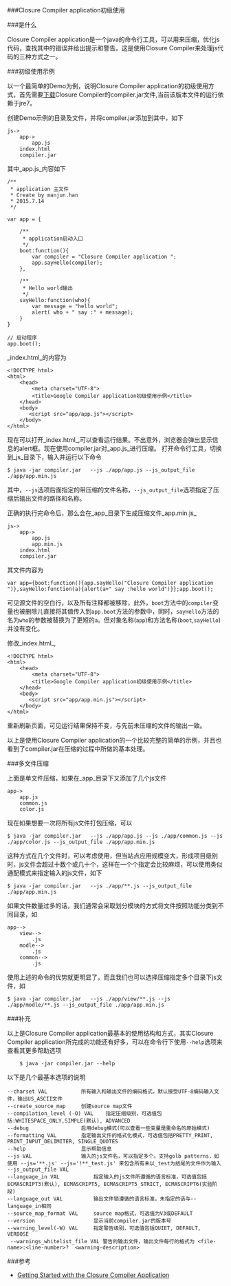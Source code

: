 ###Closure Compiler application初级使用

###是什么

Closure Compiler application是一个java的命令行工具，可以用来压缩，优化js代码，查找其中的错误并给出提示和警告。这是使用Closure Compiler来处理js代码的三种方式之一。

###初级使用示例

以一个最简单的Demo为例，说明Closure Compiler application的初级使用方式，首先需要[下载][1]Closure Compiler的compiler.jar文件,当前该版本文件的运行依赖于jre7。

创建Demo示例的目录及文件，并将compiler.jar添加到其中，如下

	js->
		app->
			app.js
		index.html
		compiler.jar
		
其中_app.js_内容如下

    /**
     * application 主文件
     * Create by manjun.han
     * 2015.7.14
     */

    var app = {

        /**
         * application启动入口
         */
        boot:function(){
            var compiler = "Closure Compiler application ";
            app.sayHello(compiler);
        },

        /**
         * Hello world输出
         */
        sayHello:function(who){
            var message = "hello world";
            alert( who + " say :" + message);
        }
    }

    // 启动程序
    app.boot();	 
        
_index.html_的内容为

	<!DOCTYPE html>
	<html>
		<head>
    		<meta charset="UTF-8">
		    <title>Google Compiler application初级使用示例</title>
		</head>
		<body>
		   <script src="app/app.js"></script>
		</body>
	</html>

现在可以打开_index.html_,可以查看运行结果。不出意外，浏览器会弹出显示信息的alert框。现在使用compiler.jar对_app.js_进行压缩。
打开命令行工具，切换到_js_目录下，输入并运行以下命令

	$ java -jar compiler.jar   --js ./app/app.js --js_output_file ./app/app.min.js
	
其中，`--js`选项后面指定的带压缩的文件名称，`--js_output_file`选项指定了压缩后输出文件的路径和名称。

正确的执行完命令后，那么会在_app_目录下生成压缩文件_app.min.js_

	js->
		app->
			app.js
			app.min.js
		index.html
		compiler.jar
其文件内容为

	var app={boot:function(){app.sayHello("Closure Compiler application ")},sayHello:function(a){alert(a+" say :hello world")}};app.boot();
	
可见源文件的空白行，以及所有注释都被移除，此外，`boot`方法中的`compiler`变量也被删除儿直接将其值传入到`app.boot`方法的参数中，同时，`sayHello`方法的名为`who`的参数被替换为了更短的`a`。但对象名称(`app`)和方法名称(`boot`,`sayHello`)并没有变化。

修改_index.html_,

	<!DOCTYPE html>
	<html>
		<head>
    		<meta charset="UTF-8">
		    <title>Google Compiler application初级使用示例</title>
		</head>
		<body>
		   <script src="app/app.min.js"></script>
		</body>
	</html>
	
重新刷新页面，可见运行结果保持不变，与先前未压缩的文件的输出一致。

以上是使用Closure Compiler application的一个比较完整的简单的示例，并且也看到了compiler.jar在压缩的过程中所做的基本处理。


###多文件压缩

上面是单文件压缩，如果在_app_目录下又添加了几个js文件

	app->
		app.js
		common.js
		color.js
		
现在如果想要一次将所有js文件打包压缩，可以

	$ java -jar compiler.jar   --js ./app/app.js --js ./app/common.js --js ./app/color.js --js_output_file ./app/app.min.js

这种方式在几个文件时，可以考虑使用，但当站点应用规模变大，形成项目级别时，js文件会超过十数个或几十个，这样在一个个指定会比较麻烦，可以使用类似通配模式来指定输入的js文件，如下

	$ java -jar compiler.jar   --js ./app/**.js --js_output_file ./app/app.min.js
	
如果文件数量过多的话，我们通常会采取划分模块的方式将文件按照功能分类到不同目录，如

	app-->
		view-->
			.js
		modle-->
			.js
		common-->
			.js
使用上述的命令的优势就更明显了，而且我们也可以选择压缩指定多个目录下js文件，如

	$ java -jar compiler.jar   --js ./app/view/**.js --js ./app/modle/**.js --js_output_file ./app/app.min.js	
###补充

以上是Closure Compiler application最基本的使用结构和方式，其实Closure Compiler application所完成的功能还有好多，可以在命令行下使用`--help`选项来查看其更多帮助选项

		$ java -jar compiler.jar --help
		
以下是几个最基本选项的说明


	--charset VAL			所有输入和输出文件的编码格式，默认接受UTF-8编码输入文件，输出US_ASCII文件
	--create_source_map		创建source map文件
	--compilation_level (-O) VAL 	指定压缩级别，可选值包括:WHITESPACE_ONLY,SIMPLE(默认), ADVANCED
	--debug					启用debug模式(可以查看一些变量是重命名的原始模式)
	--formatting VAL		指定输出文件的格式化模式，可选值包括PRETTY_PRINT, PRINT_INPUT_DELIMITER, SINGLE_QUOTES
	--help					显示帮助信息
	--js VAL				输入的js文件名，可以指定多个。支持golb patterns，如使用 --js='**.js' --js='!**_test.js' 来包含所有未以_test为结尾的文件作为输入
	--js_output_file VAL
	--language_in VAL			指定输入的js文件所遵循的语言标准，可选值包括 ECMASCRIPT3(默认), ECMASCRIPT5, ECMASCRIPT5_STRICT, ECMASCRIPT6(实验阶段) 
	--language_out VAL			输出文件锁遵循的语言标准，未指定的话与--language_in相同
	--source_map_format VAL 	source map格式，可选值为V3或DEFAULT
    --version					显示当前compiler.jar的版本号
    --warning_level(-W) VAL		指定警告级别，可选值包括QUIET, DEFAULT, VERBOSE
     --warnings_whitelist_file VAL 警告的输出文件，输出文件每行的格式为 <file-name>:<line-number>?  <warning-description>



###参考

+ [Getting Started with the Closure Compiler Application][2]	

		

[1]: http://dl.google.com/closure-compiler/compiler-latest.zip
[2]: https://developers.google.com/closure/compiler/docs/gettingstarted_app